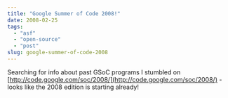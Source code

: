 ```yaml
---
title: "Google Summer of Code 2008!"
date: 2008-02-25
tags: 
  - "asf"
  - "open-source"
  - "post"
slug: google-summer-of-code-2008
---
```


Searching for info about past GSoC programs I stumbled on [http://code.google.com/soc/2008/](http://code.google.com/soc/2008/) - looks like the 2008 edition is starting already!
